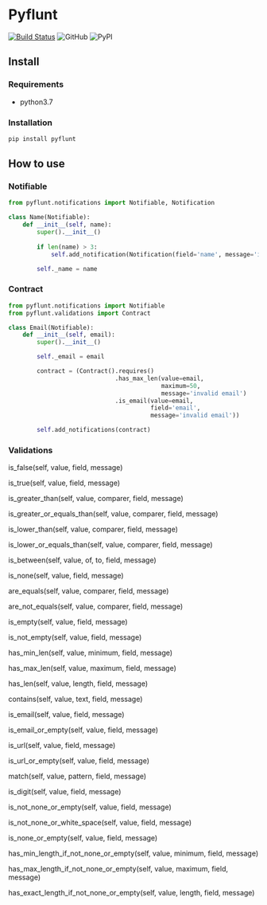 # Pyflunt

[![Build Status](https://travis-ci.org/flaviogf/pyflunt.svg?branch=master)](https://travis-ci.org/flaviogf/pyflunt)
![GitHub](https://img.shields.io/github/license/flaviogf/pyflunt.svg)
![PyPI](https://img.shields.io/pypi/v/pyflunt.svg)

## Install

### Requirements

- python3.7

### Installation

```bash
pip install pyflunt
```

## How to use

### Notifiable

```python
from pyflunt.notifications import Notifiable, Notification

class Name(Notifiable):
    def __init__(self, name):
        super().__init__()
        
        if len(name) > 3:
            self.add_notification(Notification(field='name', message='invalid name'))

        self._name = name
```

### Contract
```python
from pyflunt.notifications import Notifiable
from pyflunt.validations import Contract

class Email(Notifiable):
    def __init__(self, email):
        super().__init__()

        self._email = email

        contract = (Contract().requires()
                              .has_max_len(value=email,
                                           maximum=50,
                                           message='invalid email')
                              .is_email(value=email,
                                        field='email',
                                        message='invalid email'))

        self.add_notifications(contract)
```

### Validations
is_false(self, value, field, message)

is_true(self, value, field, message)

is_greater_than(self, value, comparer, field, message)

is_greater_or_equals_than(self, value, comparer, field, message)

is_lower_than(self, value, comparer, field, message)

is_lower_or_equals_than(self, value, comparer, field, message)

is_between(self, value, of, to, field, message)

is_none(self, value, field, message)

are_equals(self, value, comparer, field, message)

are_not_equals(self, value, comparer, field, message)

is_empty(self, value, field, message)

is_not_empty(self, value, field, message)

has_min_len(self, value, minimum, field, message)

has_max_len(self, value, maximum, field, message)

has_len(self, value, length, field, message)

contains(self, value, text, field, message)

is_email(self, value, field, message)

is_email_or_empty(self, value, field, message)

is_url(self, value, field, message)
    
is_url_or_empty(self, value, field, message)

match(self, value, pattern, field, message)

is_digit(self, value, field, message)

is_not_none_or_empty(self, value, field, message)

is_not_none_or_white_space(self, value, field, message)

is_none_or_empty(self, value, field, message)

has_min_length_if_not_none_or_empty(self, value, minimum, field, message)

has_max_length_if_not_none_or_empty(self, value, maximum, field, message)

has_exact_length_if_not_none_or_empty(self, value, length, field, message)
